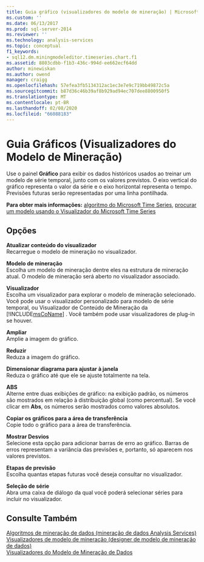 ```yaml
---
title: Guia gráfico (visualizadores do modelo de mineração) | Microsoft Docs
ms.custom: ''
ms.date: 06/13/2017
ms.prod: sql-server-2014
ms.reviewer: ''
ms.technology: analysis-services
ms.topic: conceptual
f1_keywords:
- sql12.dm.miningmodeleditor.timeseries.chart.f1
ms.assetid: 8803cdbb-f1b3-436c-994d-ee662ecf64dd
author: minewiskan
ms.author: owend
manager: craigg
ms.openlocfilehash: 57efea3fb5134312ac1ec3e7e9c719bb49872c5a
ms.sourcegitcommit: b87d36c46b39af8b929ad94ec707dee8800950f5
ms.translationtype: MT
ms.contentlocale: pt-BR
ms.lasthandoff: 02/08/2020
ms.locfileid: "66088183"
---
```

# <a name="chart-tab-mining-model-viewers"></a>Guia Gráficos (Visualizadores do Modelo de Mineração)
  Use o painel **Gráfico** para exibir os dados históricos usados ao treinar um modelo de série temporal, junto com os valores previstos. O eixo vertical do gráfico representa o valor da série e o eixo horizontal representa o tempo. Previsões futuras serão representadas por uma linha pontilhada.  
  
 **Para obter mais informações:** [algoritmo do Microsoft Time Series](data-mining/microsoft-time-series-algorithm.md), [procurar um modelo usando o Visualizador do Microsoft Time Series](data-mining/browse-a-model-using-the-microsoft-time-series-viewer.md)  
  
## <a name="options"></a>Opções  
 **Atualizar conteúdo do visualizador**  
 Recarregue o modelo de mineração no visualizador.  
  
 **Modelo de mineração**  
 Escolha um modelo de mineração dentre eles na estrutura de mineração atual. O modelo de mineração será aberto no visualizador associado.  
  
 **Visualizador**  
 Escolha um visualizador para explorar o modelo de mineração selecionado. Você pode usar o visualizador personalizado para modelo de série temporal, ou Visualizador de Conteúdo de Mineração da [!INCLUDE[msCoName](../includes/msconame-md.md)] . Você também pode usar visualizadores de plug-in se houver.  
  
 **Ampliar**  
 Amplie a imagem do gráfico.  
  
 **Reduzir**  
 Reduza a imagem do gráfico.  
  
 **Dimensionar diagrama para ajustar à janela**  
 Reduza o gráfico até que ele se ajuste totalmente na tela.  
  
 **ABS**  
 Alterne entre duas exibições de gráfico: na exibição padrão, os números são mostrados em relação à distribuição global (como percentual). Se você clicar em **Abs**, os números serão mostrados como valores absolutos.  
  
 **Copiar os gráficos para a área de transferência**  
 Copie todo o gráfico para a área de transferência.  
  
 **Mostrar Desvios**  
 Selecione esta opção para adicionar barras de erro ao gráfico. Barras de erros representam a variância das previsões e, portanto, só aparecem nos valores previstos.  
  
 **Etapas de previsão**  
 Escolha quantas etapas futuras você deseja consultar no visualizador.  
  
 **Seleção de série**  
 Abra uma caixa de diálogo da qual você poderá selecionar séries para incluir no visualizador.  
  
## <a name="see-also"></a>Consulte Também  
 [Algoritmos de mineração de dados &#40;mineração de dados Analysis Services&#41;](data-mining/data-mining-algorithms-analysis-services-data-mining.md)   
 [Visualizadores de modelo de mineração &#40;designer de modelo de mineração de dados&#41;](mining-model-viewers-data-mining-model-designer.md)   
 [Visualizadores do Modelo de Mineração de Dados](data-mining/data-mining-model-viewers.md)  
  
  
